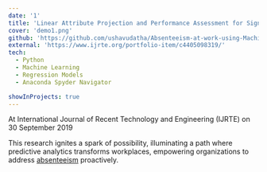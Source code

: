 ```yaml
---
date: '1'
title: 'Linear Attribute Projection and Performance Assessment for Signifying the Absenteeism at Work using Machine Learning'
cover: 'demo1.png'
github: 'https://github.com/ushavudatha/Absenteeism-at-work-using-MachineLearning/tree/main/absenteeism'
external: 'https://www.ijrte.org/portfolio-item/c4405098319/'
tech:
  - Python
  - Machine Learning
  - Regression Models
  - Anaconda Spyder Navigator

showInProjects: true
---
```


At International Journal of Recent Technology and Engineering (IJRTE) on 30 September 2019

This research ignites a spark of possibility, illuminating a path where predictive analytics transforms workplaces, empowering organizations to address [absenteeism]((https://www.ijrte.org/portfolio-item/c4405098319/)) proactively. 